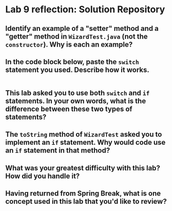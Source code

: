 # Lab 9 reflection: Solution Repository

## Identify an example of a "setter" method and a "getter" method in `WizardTest.java` (not the `constructor`). Why is each an example?


## In the code block below, paste the `switch` statement you used. Describe how it works.

```java

```


## This lab asked you to use both `switch` and `if` statements. In your own words, what is the difference between these two types of statements?


## The `toString` method of `WizardTest` asked you to implement an `if` statement. Why would code use an `if` statement in that method?


## What was your greatest difficulty with this lab? How did you handle it?


## Having returned from Spring Break, what is one concept used in this lab that you'd like to review?